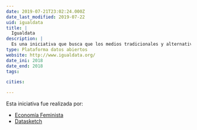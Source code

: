 ```yaml
---
date: 2019-07-21T23:02:24.000Z
date_last_modified: 2019-07-22
uid: igualdata
title: |
  Igualdata
description: |
  Es una iniciativa que busca que los medios tradicionales y alternativos, organizaciones, clubes deportivos y marcas interesadas en el fútbol difundan, desarrollen y promuevan contenidos con una agenda social y de género más responsable.
type: Plataforma datos abiertos
website: http://www.igualdata.org/
date_ini: 2018
date_end: 2018
tags:

cities: 

---
```


Esta iniciativa fue realizada por:

- [Economía Feminista](/organizaciones/economia-feminista)
- [Datasketch](/organizaciones/datasketch)
